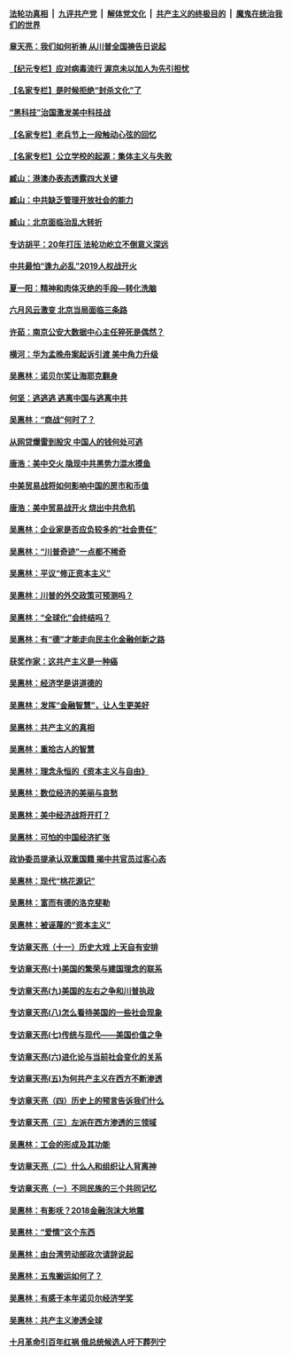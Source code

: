 ####  [法轮功真相](../../../../basic/blob/master/README.md?t=07071631) &nbsp;|&nbsp; [九评共产党](../../../../9ping.md/blob/master/README.md?t=07071631) &nbsp;|&nbsp; [解体党文化](../../../../jtdwh.md/blob/master/README.md?t=07071631)  &nbsp;|&nbsp; [共产主义的终极目的](../../../../gczydzjmd.md/blob/master/README.md?t=07071631) &nbsp;|&nbsp; [魔鬼在统治我们的世界](../../../../mgztzwmdsj.md/blob/master/README.md?t=07071631) 

#### [章天亮：我们如何祈祷 从川普全国祷告日说起](../pages/nsc423/n11944627.md?t=07071631) 

#### [【纪元专栏】应对病毒流行 渥京未以加人为先引担忧](../pages/nsc423/n11875714.md?t=07071631) 

#### [【名家专栏】是时候拒绝“封杀文化”了](../pages/nsc423/n11814093.md?t=07071631) 

#### [“黑科技”治国激发美中科技战](../pages/nsc423/n11638056.md?t=07071631) 

#### [【名家专栏】老兵节上一段触动心弦的回忆](../pages/nsc423/n11646016.md?t=07071631) 

#### [【名家专栏】公立学校的起源：集体主义与失败](../pages/nsc423/n11601833.md?t=07071631) 

#### [臧山：港澳办表态透露四大关键](../pages/nsc423/n11421628.md?t=07071631) 

#### [臧山：中共缺乏管理开放社会的能力](../pages/nsc423/n11407457.md?t=07071631) 

#### [臧山：北京面临治乱大转折](../pages/nsc423/n11406895.md?t=07071631) 

#### [专访胡平：20年打压 法轮功屹立不倒意义深远](../pages/nsc423/n11398800.md?t=07071631) 

#### [中共最怕“逢九必乱”2019人权战开火](../pages/nsc423/n11385248.md?t=07071631) 

#### [夏一阳：精神和肉体灭绝的手段—转化洗脑](../pages/nsc423/n11368250.md?t=07071631) 

#### [六月风云激变 北京当局面临三条路](../pages/nsc423/n11313668.md?t=07071631) 

#### [许茹：南京公安大数据中心主任猝死是偶然？](../pages/nsc423/n11064744.md?t=07071631) 

#### [横河：华为孟晚舟案起诉引渡 美中角力升级](../pages/nsc423/n11027230.md?t=07071631) 

#### [吴惠林：诺贝尔奖让海耶克翻身](../pages/nsc423/n10890049.md?t=07071631) 

#### [何坚：逃逃逃 逃离中国与逃离中共](../pages/nsc423/n10592891.md?t=07071631) 

#### [吴惠林：“商战”何时了？](../pages/nsc423/n10573558.md?t=07071631) 

#### [从网贷爆雷到股灾 中国人的钱何处可逃](../pages/nsc423/n10572800.md?t=07071631) 

#### [唐浩：美中交火 隐现中共黑势力混水摸鱼](../pages/nsc423/n10544040.md?t=07071631) 

#### [中美贸易战将如何影响中国的房市和币值](../pages/nsc423/n10543697.md?t=07071631) 

#### [唐浩：美中贸易战开火 烧出中共危机](../pages/nsc423/n10540126.md?t=07071631) 

#### [吴惠林：企业家是否应负较多的“社会责任”](../pages/nsc423/n10535022.md?t=07071631) 

#### [吴惠林：“川普奇迹”一点都不稀奇](../pages/nsc423/n10512808.md?t=07071631) 

#### [吴惠林：平议“修正资本主义”](../pages/nsc423/n10495724.md?t=07071631) 

#### [吴惠林：川普的外交政策可预测吗？](../pages/nsc423/n10462387.md?t=07071631) 

#### [吴惠林：“全球化”会终结吗？](../pages/nsc423/n10452838.md?t=07071631) 

#### [吴惠林：有“德”才能走向民主化金融创新之路](../pages/nsc423/n10432292.md?t=07071631) 

#### [获奖作家：这共产主义是一种癌](../pages/nsc423/n10431541.md?t=07071631) 

#### [吴惠林：经济学是讲道德的](../pages/nsc423/n10398014.md?t=07071631) 

#### [吴惠林：发挥“金融智慧”，让人生更美好](../pages/nsc423/n10375019.md?t=07071631) 

#### [吴惠林：共产主义的真相](../pages/nsc423/n10351394.md?t=07071631) 

#### [吴惠林：重拾古人的智慧](../pages/nsc423/n10337691.md?t=07071631) 

#### [吴惠林：理念永恒的《资本主义与自由》](../pages/nsc423/n10316274.md?t=07071631) 

#### [吴惠林：数位经济的美丽与哀愁](../pages/nsc423/n10292946.md?t=07071631) 

#### [吴惠林：美中经济战将开打？](../pages/nsc423/n10258825.md?t=07071631) 

#### [吴惠林：可怕的中国经济扩张](../pages/nsc423/n10219147.md?t=07071631) 

#### [政协委员提承认双重国籍 揭中共官员过客心态](../pages/nsc423/n10208809.md?t=07071631) 

#### [吴惠林：现代“桃花源记”](../pages/nsc423/n10185234.md?t=07071631) 

#### [吴惠林：富而有德的洛克斐勒](../pages/nsc423/n10142264.md?t=07071631) 

#### [吴惠林：被诬蔑的“资本主义”](../pages/nsc423/n10124816.md?t=07071631) 

#### [专访章天亮（十一）历史大戏 上天自有安排](../pages/nsc423/n10094905.md?t=07071631) 

#### [专访章天亮(十)美国的繁荣与建国理念的联系](../pages/nsc423/n10094899.md?t=07071631) 

#### [专访章天亮(九)美国的左右之争和川普执政](../pages/nsc423/n10094889.md?t=07071631) 

#### [专访章天亮(八)怎么看待美国的一些社会现象](../pages/nsc423/n10094857.md?t=07071631) 

#### [专访章天亮(七)传统与现代——美国价值之争](../pages/nsc423/n10093140.md?t=07071631) 

#### [专访章天亮(六)进化论与当前社会变化的关系](../pages/nsc423/n10092036.md?t=07071631) 

#### [专访章天亮(五)为何共产主义在西方不断渗透](../pages/nsc423/n10083620.md?t=07071631) 

#### [专访章天亮（四）历史上的预言告诉我们什么](../pages/nsc423/n10083606.md?t=07071631) 

#### [专访章天亮（三）左派在西方渗透的三领域](../pages/nsc423/n10081115.md?t=07071631) 

#### [吴惠林：工会的形成及其功能](../pages/nsc423/n10080633.md?t=07071631) 

#### [专访章天亮（二）什么人和组织让人背离神](../pages/nsc423/n10076637.md?t=07071631) 

#### [专访章天亮（一）不同民族的三个共同记忆](../pages/nsc423/n10074188.md?t=07071631) 

#### [吴惠林：有影呒？2018金融泡沫大地震](../pages/nsc423/n10040534.md?t=07071631) 

#### [吴惠林：“爱情”这个东西](../pages/nsc423/n10019423.md?t=07071631) 

#### [吴惠林：由台湾劳动部政次请辞说起](../pages/nsc423/n9979679.md?t=07071631) 

#### [吴惠林：五鬼搬运如何了？](../pages/nsc423/n9925338.md?t=07071631) 

#### [吴惠林：有感于本年诺贝尔经济学奖](../pages/nsc423/n9871883.md?t=07071631) 

#### [吴惠林：共产主义渗透全球](../pages/nsc423/n9812748.md?t=07071631) 

#### [十月革命引百年红祸 俄总统候选人吁下葬列宁](../pages/nsc423/n9810182.md?t=07071631) 

